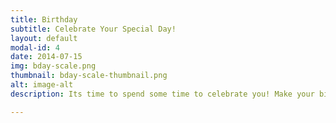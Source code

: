 ```yaml
---
title: Birthday
subtitle: Celebrate Your Special Day!
layout: default
modal-id: 4
date: 2014-07-15
img: bday-scale.png
thumbnail: bday-scale-thumbnail.png
alt: image-alt
description: Its time to spend some time to celebrate you! Make your birthday a great day with some sweet tunes, birthday games, and entertainment all day!

---
```

